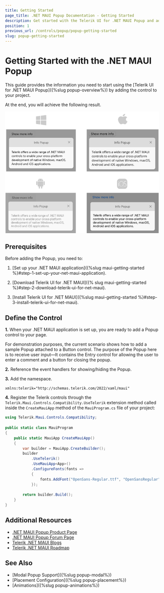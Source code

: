 ```yaml
---
title: Getting Started
page_title: .NET MAUI Popup Documentation - Getting Started
description: Get started with the Telerik UI for .NET MAUI Popup and add the control to your .NET MAUI project.
position: 1
previous_url: /controls/popup/popup-getting-started
slug: popup-getting-started
---
```


# Getting Started with the .NET MAUI Popup

This guide provides the information you need to start using the [Telerik UI for .NET MAUI Popup]({%slug popup-overview%}) by adding the control to your project.

At the end, you will achieve the following result.

![.NET MAUI Popup Getting Started](images/popup-getting-started.png)

## Prerequisites

Before adding the Popup, you need to:

1. [Set up your .NET MAUI application]({%slug maui-getting-started %}#step-1-set-up-your-net-maui-application).

1. [Download Telerik UI for .NET MAUI]({% slug maui-getting-started %}#step-2-download-telerik-ui-for-net-maui).

1. [Install Telerik UI for .NET MAUI]({%slug maui-getting-started %}#step-3-install-telerik-ui-for-net-maui).

## Define the Control

**1.** When your .NET MAUI application is set up, you are ready to add a Popup control to your page.

For demonstration purposes, the current scenario shows how to add a sample Popup attached to a Button control. The purpose of the Popup here is to receive user input&mdash;It contains the Entry control for allowing the user to enter a comment and a button for closing the popup.

<snippet id='popup-getting-started-xaml' />

**2.** Reference the event handlers for showing/hiding the Popup.

<snippet id='popup-gettingstarted-events' />

**3.** Add the namespace.

```XAML
xmlns:telerik="http://schemas.telerik.com/2022/xaml/maui"
```

**4.** Register the Telerik controls through the `Telerik.Maui.Controls.Compatibility.UseTelerik` extension method called inside the `CreateMauiApp` method of the `MauiProgram.cs` file of your project:

```C#
using Telerik.Maui.Controls.Compatibility;

public static class MauiProgram
{
	public static MauiApp CreateMauiApp()
	{
		var builder = MauiApp.CreateBuilder();
		builder
			.UseTelerik()
			.UseMauiApp<App>()
			.ConfigureFonts(fonts =>
			{
				fonts.AddFont("OpenSans-Regular.ttf", "OpenSansRegular");
			});

		return builder.Build();
	}
}           
```
 
## Additional Resources

- [.NET MAUI Popup Product Page](https://www.telerik.com/maui-ui/popup)
- [.NET MAUI Popup Forum Page](https://www.telerik.com/forums/maui?tagId=1782)
- [Telerik .NET MAUI Blogs](https://www.telerik.com/blogs/mobile-net-maui)
- [Telerik .NET MAUI Roadmap](https://www.telerik.com/support/whats-new/maui-ui/roadmap)

## See Also

- [Modal Popup Support]({%slug popup-modal%})
- [Placement Configuration]({%slug popup-placement%})
- [Animations]({%slug popup-animations%})
